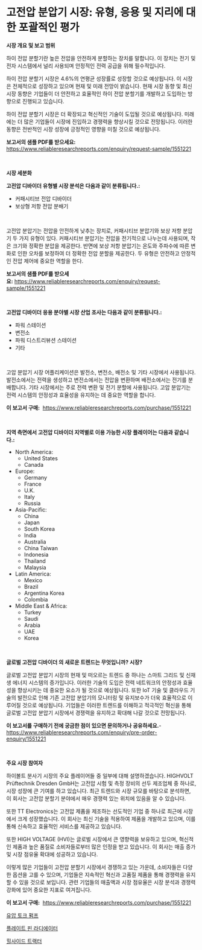 <p><h1>고전압 분압기 시장: 유형, 응용 및 지리에 대한 포괄적인 평가</h1></p><p><strong>시장 개요 및 보고 범위</strong></p>
<p><p>하이 전압 분할기란 높은 전압을 안전하게 분할하는 장치를 말합니다. 이 장치는 전기 및 전자 시스템에서 널리 사용되며 안정적인 전력 공급을 위해 필수적입니다. </p><p>하이 전압 분할기 시장은 4.6%의 연평균 성장률로 성장할 것으로 예상됩니다. 이 시장은 전체적으로 성장하고 있으며 현재 및 미래 전망이 밝습니다. 현재 시장 동향 및 최신 시장 동향은 기업들이 더 안전하고 효율적인 하이 전압 분할기를 개발하고 도입하는 방향으로 진행되고 있습니다.</p><p>하이 전압 분할기 시장은 더 확장되고 혁신적인 기술이 도입될 것으로 예상됩니다. 미래에는 더 많은 기업들이 시장에 진입하고 경쟁력을 향상시킬 것으로 전망됩니다. 이러한 동향은 전반적인 시장 성장에 긍정적인 영향을 미칠 것으로 예상됩니다.</p></p>
<p><strong>보고서의 샘플 PDF를 받으세요:</strong> <a href="https://www.reliableresearchreports.com/enquiry/request-sample/1551221">https://www.reliableresearchreports.com/enquiry/request-sample/1551221</a></p>
<p>&nbsp;</p>
<p><strong>시장 세분화</strong></p>
<p><strong>고전압 디바이더 유형별 시장 분석은 다음과 같이 분류됩니다.:</strong></p>
<p><ul><li>커패시티브 전압 디바이더</li><li>보상형 저항 전압 분배기</li></ul></p>
<p>&nbsp;</p>
<p><p>고전압 분압기는 전압을 안전하게 낮추는 장치로, 커패시티브 분압기와 보상 저항 분압기 두 가지 유형이 있다. 커패시티브 분압기는 전압을 전기적으로 나누는데 사용되며, 작은 크기와 정확한 분압을 제공한다. 반면에 보상 저항 분압기는 온도와 주파수에 따른 변화로 인한 오차를 보정하여 더 정확한 전압 분할을 제공한다. 두 유형은 안전하고 안정적인 전압 제어에 중요한 역할을 한다.</p></p>
<p><strong>보고서의 샘플 PDF를 받으세요:</strong>&nbsp;<a href="https://www.reliableresearchreports.com/enquiry/request-sample/1551221">https://www.reliableresearchreports.com/enquiry/request-sample/1551221</a></p>
<p>&nbsp;</p>
<p><strong> 고전압 디바이더 응용 분야별 시장 산업 조사는 다음과 같이 분류됩니다.:</strong></p>
<p><ul><li>파워 스테이션</li><li>변전소</li><li>파워 디스트리뷰션 스테이션</li><li>기타</li></ul></p>
<p>&nbsp;</p>
<p><p>고압 분압기 시장 어플리케이션은 발전소, 변전소, 배전소 및 기타 시장에서 사용됩니다. 발전소에서는 전력을 생성하고 변전소에서는 전압을 변환하며 배전소에서는 전기를 분배합니다. 기타 시장에서는 주로 전력 변환 및 전기 분할에 사용됩니다. 고압 분압기는 전력 시스템의 안정성과 효율성을 유지하는 데 중요한 역할을 합니다.</p></p>
<p><strong>이 보고서 구매:</strong>&nbsp; <a href="https://www.reliableresearchreports.com/purchase/1551221">https://www.reliableresearchreports.com/purchase/1551221</a></p>
<p>&nbsp;</p>
<p><strong>지역 측면에서 고전압 디바이더 지역별로 이용 가능한 시장 플레이어는 다음과 같습니다.:</strong></p>
<p><ul>
    <li>
        North America:
        <ul>
            <li>United States</li>
            <li>Canada</li>
        </ul>
    </li>
    <li>
        Europe:
        <ul>
            <li>Germany</li>
            <li>France</li>
            <li>U.K.</li>
            <li>Italy</li>
            <li>Russia</li>
        </ul>
    </li>
    <li>
        Asia-Pacific:
        <ul>
            <li>China</li>
            <li>Japan</li>
            <li>South Korea</li>
            <li>India</li>
            <li>Australia</li>
            <li>China Taiwan</li>
            <li>Indonesia</li>
            <li>Thailand</li>
            <li>Malaysia</li>
        </ul>
    </li>
    <li>
        Latin America:
        <ul>
            <li>Mexico</li>
            <li>Brazil</li>
            <li>Argentina Korea</li>
            <li>Colombia</li>
        </ul>
    </li>
    <li>
        Middle East & Africa:
        <ul>
            <li>Turkey</li>
            <li>Saudi</li>
            <li>Arabia</li>
            <li>UAE</li>
            <li>Korea</li>
        </ul>
    </li>
    </ul></p>
<p>&nbsp;</p>
<p><strong>글로벌 고전압 디바이더 의 새로운 트렌드는 무엇입니까? 시장?</strong></p>
<p><p>글로벌 고전압 분압기 시장의 현재 및 떠오르는 트렌드 중 하나는 스마트 그리드 및 신재생 에너지 시스템의 증가입니다. 이러한 기술의 도입은 전력 네트워크의 안정성과 효율성을 향상시키는 데 중요한 요소가 될 것으로 예상됩니다. 또한 IoT 기술 및 클라우드 기술의 발전으로 인해 기존 고전압 분압기의 모니터링 및 유지보수가 더욱 효율적으로 이루어질 것으로 예상됩니다. 기업들은 이러한 트렌드를 이해하고 적극적인 혁신을 통해 글로벌 고전압 분압기 시장에서 경쟁력을 유지하고 확대해 나갈 것으로 전망됩니다.</p></p>
<p><strong>이 보고서를 구매하기 전에 궁금한 점이 있으면 문의하거나 공유하세요.</strong>- <a href="https://www.reliableresearchreports.com/enquiry/pre-order-enquiry/1551221">https://www.reliableresearchreports.com/enquiry/pre-order-enquiry/1551221</a></p>
<p>&nbsp;</p>
<p><strong>주요 시장 참여자</strong></p>
<p><p>하이볼트 분사기 시장의 주요 플레이어들 중 일부에 대해 설명하겠습니다. HIGHVOLT Prüftechnik Dresden GmbH는 고전압 시험 및 측정 장비의 선두 제조업체 중 하나로, 시장 성장에 큰 기여를 하고 있습니다. 최근 트렌드와 시장 규모를 바탕으로 분석하면, 이 회사는 고전압 분할기 분야에서 매우 경쟁력 있는 위치에 있음을 알 수 있습니다.</p><p>또한 TT Electronics는 고전압 제품을 제조하는 선도적인 기업 중 하나로 최근에 시장에서 크게 성장했습니다. 이 회사는 최신 기술을 적용하여 제품을 개발하고 있으며, 이를 통해 신속하고 효율적인 서비스를 제공하고 있습니다.</p><p>또한 HIGH VOLTAGE (HVI)는 글로벌 시장에서 큰 영향력을 보유하고 있으며, 혁신적인 제품과 높은 품질로 소비자들로부터 많은 인정을 받고 있습니다. 이 회사는 매출 증가 및 시장 점유율 확대에 성공하고 있습니다.</p><p>이렇게 많은 기업들이 고전압 분할기 시장에서 경쟁하고 있는 가운데, 소비자들은 다양한 옵션을 고를 수 있으며, 기업들은 지속적인 혁신과 고품질 제품을 통해 경쟁력을 유지할 수 있을 것으로 보입니다. 관련 기업들의 매출액과 시장 점유율은 시장 분석과 경쟁력 강화에 있어 중요한 지표로 여겨집니다.</p></p>
<p><strong>이 보고서 구매:</strong>&nbsp;&nbsp;<a href="https://www.reliableresearchreports.com/purchase/1551221">https://www.reliableresearchreports.com/purchase/1551221</a></p>
<p><p><a href="https://github.com/vsr06p4p49/Market-Research-Report-List-1/blob/main/47155886700.md">유압 토크 펌프</a></p><p><a href="https://github.com/oajzkywllm460/Market-Research-Report-List-1/blob/main/84344466699.md">플레이트 핀 라디에이터</a></p><p><a href="https://github.com/darrellockm3ytan895656/Market-Research-Report-List-1/blob/main/98676886698.md">힐사이드 트랙터</a></p></p>

